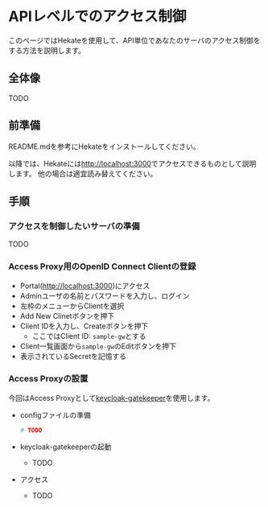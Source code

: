 # APIレベルでのアクセス制御

このページではHekateを使用して、API単位であなたのサーバのアクセス制御をする方法を説明します。

## 全体像

TODO

## 前準備

README.mdを参考にHekateをインストールしてください。

以降では、Hekateには[http://localhost:3000](http://localhost:3000)でアクセスできるものとして説明します。
他の場合は適宜読み替えてください。

## 手順

### アクセスを制御したいサーバの準備

TODO

### Access Proxy用のOpenID Connect Clientの登録

- Portal([http://localhost:3000](http://localhost:3000))にアクセス
- Adminユーザの名前とパスワードを入力し、ログイン
- 左枠のメニューからClientを選択
- Add New Clinetボタンを押下
- Client IDを入力し、Createボタンを押下
  - ここではClient ID: `sample-gw`とする
- Client一覧画面から`sample-gw`のEditボタンを押下
- 表示されているSecretを記憶する

### Access Proxyの設置

今回はAccess Proxyとして[keycloak-gatekeeper](https://github.com/keycloak/keycloak-gatekeeper)を使用します。

- configファイルの準備

  ```bash
  # TODO
  ```

- keycloak-gatekeeperの起動
  - TODO
- アクセス
  - TODO

